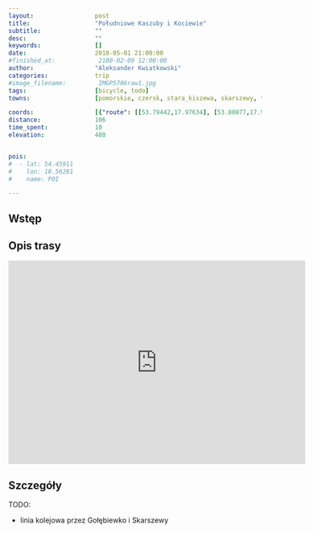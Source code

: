 ```yaml
---
layout:                 post
title:                  "Południowe Kaszuby i Kociewie"
subtitle:               ""
desc:                   ""
keywords:               []
date:                   2018-05-01 21:00:00
#finished_at:            2100-02-09 12:00:00
author:                 "Aleksander Kwiatkowski"
categories:             trip
#image_filename:         IMGP5706raw1.jpg
tags:                   [bicycle, todo]
towns:                  [pomorskie, czersk, stara_kiszewa, skarszewy, trabki_wielkie, pszczolki, tczew]

coords:                 [{"route": [[53.79442,17.97634], [53.80877,17.98149], [53.83876,18.01368], [53.85992,18.02492], [53.88234,18.01668], [53.89140,18.02990], [53.89529,18.00810], [53.89140,18.02973], [53.89989,18.04363], [53.89711,18.08371], [53.93730,18.08552], [53.96695,18.09067], [53.97144,18.11290], [53.98886,18.16405], [53.99531,18.21529], [54.00828,18.22551], [54.01590,18.28791], [54.02885,18.31469], [54.02512,18.32679], [54.05269,18.36876], [54.06660,18.40206], [54.06917,18.44472], [54.09555,18.46549], [54.10058,18.49390], [54.11870,18.51725], [54.12634,18.54136], [54.12126,18.54222], [54.11824,18.57123], [54.14500,18.59192], [54.13645,18.62136], [54.13203,18.65449], [54.13519,18.68745], [54.12061,18.70152], [54.11397,18.72693], [54.09771,18.73620], [54.09032,18.78366], [54.09706,18.78881]], "type": "bicycle"}]
distance:               106
time_spent:             10
elevation:              480


pois:
#  - lat: 54.45911
#    lon: 18.56281
#    name: POI

---
```



## Wstęp

## Opis trasy

<iframe height='405' width='590' frameborder='0' allowtransparency='true' scrolling='no' src='https://www.strava.com/activities/1543834219/embed/8b32bfb609c6bcb69c16a8307d10796140e539e4'></iframe>

## Szczegóły

TODO:

* linia kolejowa przez Gołębiewko i Skarszewy
